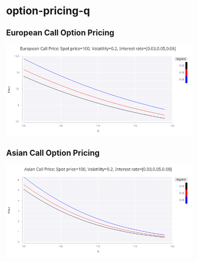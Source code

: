 # option-pricing-q

## European Call Option Pricing   
		
<p align="center">
  <img src="https://raw.githubusercontent.com/nirins/option-pricing-q/master/european_call_option.png" width="auto">
</p>

## Asian Call Option Pricing   
		
<p align="center">
  <img src="https://raw.githubusercontent.com/nirins/option-pricing-q/master/asian_call_option.png" width="auto">
</p>
